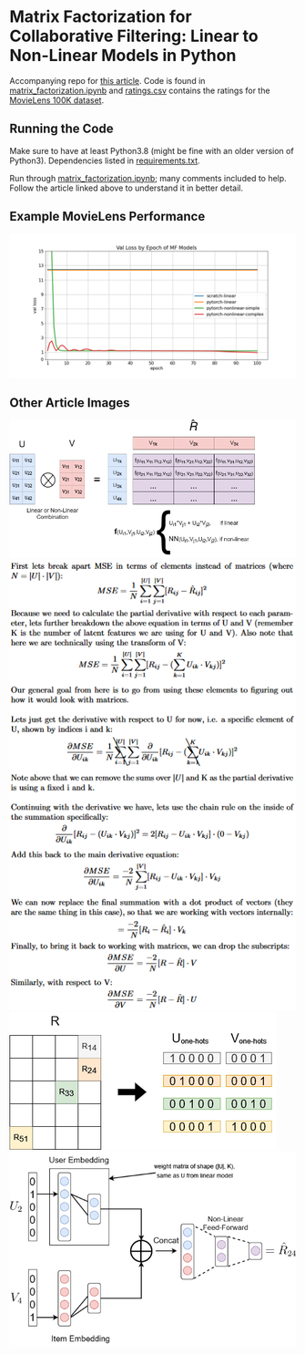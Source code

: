 # Matrix Factorization for Collaborative Filtering: Linear to Non-Linear Models in Python

Accompanying repo for [this article](https://medium.com/@maxbrenner110/matrix-factorization-for-collaborative-filtering-linear-to-non-linear-models-in-python-5cf54363a03c). Code is found in [matrix_factorization.ipynb](matrix_factorization.ipynb) and [ratings.csv](ratings.csv) contains the ratings for the [MovieLens 100K dataset](https://grouplens.org/datasets/movielens/100k/).

## Running the Code

Make sure to have at least Python3.8 (might be fine with an older version of Python3). Dependencies listed in [requirements.txt](requirements.txt).

Run through [matrix_factorization.ipynb](matrix_factorization.ipynb); many comments included to help. Follow the article linked above to understand it in better detail.

## Example MovieLens Performance

![performance](assets/performance.png)

## Other Article Images

![high-level_linear_vs_non-linear](assets/high-level_linear_vs_non-linear.png)
![mse_grad](assets/mse_grad.png)
![one-hots](assets/one-hots.png)
![non-linear_model](assets/non-linear_model.png)